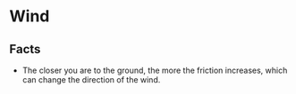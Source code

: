 # Wind

## Facts

* The closer you are to the ground, the more the friction increases, which can change the direction of the wind. 